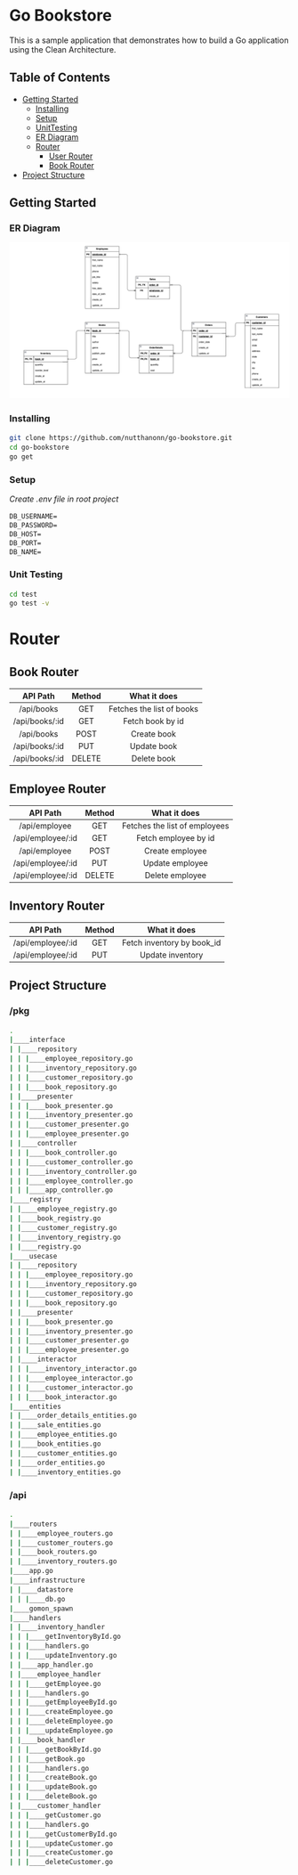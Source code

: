 # Go Bookstore

This is a sample application that demonstrates how to build a Go application using the Clean Architecture.

## Table of Contents

- [Getting Started](#getting-started)
  - [Installing](#installing)
  - [Setup](#Setup)
  - [UnitTesting](#unit-testing)
  - [ER Diagram](#er-diagram)
  - [Router](#installing)
    - [User Router](#user-router)
    - [Book Router](#book-router)
- [Project Structure](#project-structure)

## Getting Started

### ER Diagram

  <img src="./assets/ER.png">

### Installing

```bash
git clone https://github.com/nutthanonn/go-bookstore.git
cd go-bookstore
go get
```

### Setup

_Create .env file in root project_

```
DB_USERNAME=
DB_PASSWORD=
DB_HOST=
DB_PORT=
DB_NAME=
```

### Unit Testing

```bash
cd test
go test -v
```

# Router

## Book Router

|    API Path    | Method |       What it does        |
| :------------: | :----: | :-----------------------: |
|   /api/books   |  GET   | Fetches the list of books |
| /api/books/:id |  GET   |     Fetch book by id      |
|   /api/books   |  POST  |        Create book        |
| /api/books/:id |  PUT   |        Update book        |
| /api/books/:id | DELETE |        Delete book        |

## Employee Router

|     API Path      | Method |         What it does          |
| :---------------: | :----: | :---------------------------: |
|   /api/employee   |  GET   | Fetches the list of employees |
| /api/employee/:id |  GET   |     Fetch employee by id      |
|   /api/employee   |  POST  |        Create employee        |
| /api/employee/:id |  PUT   |        Update employee        |
| /api/employee/:id | DELETE |        Delete employee        |

## Inventory Router

|     API Path      | Method |        What it does        |
| :---------------: | :----: | :------------------------: |
| /api/employee/:id |  GET   | Fetch inventory by book_id |
| /api/employee/:id |  PUT   |      Update inventory      |

## Project Structure

### /pkg

```bash
.
|____interface
| |____repository
| | |____employee_repository.go
| | |____inventory_repository.go
| | |____customer_repository.go
| | |____book_repository.go
| |____presenter
| | |____book_presenter.go
| | |____inventory_presenter.go
| | |____customer_presenter.go
| | |____employee_presenter.go
| |____controller
| | |____book_controller.go
| | |____customer_controller.go
| | |____inventory_controller.go
| | |____employee_controller.go
| | |____app_controller.go
|____registry
| |____employee_registry.go
| |____book_registry.go
| |____customer_registry.go
| |____inventory_registry.go
| |____registry.go
|____usecase
| |____repository
| | |____employee_repository.go
| | |____inventory_repository.go
| | |____customer_repository.go
| | |____book_repository.go
| |____presenter
| | |____book_presenter.go
| | |____inventory_presenter.go
| | |____customer_presenter.go
| | |____employee_presenter.go
| |____interactor
| | |____inventory_interactor.go
| | |____employee_interactor.go
| | |____customer_interactor.go
| | |____book_interactor.go
|____entities
| |____order_details_entities.go
| |____sale_entities.go
| |____employee_entities.go
| |____book_entities.go
| |____customer_entities.go
| |____order_entities.go
| |____inventory_entities.go
```

### /api

```bash
.
|____routers
| |____employee_routers.go
| |____customer_routers.go
| |____book_routers.go
| |____inventory_routers.go
|____app.go
|____infrastructure
| |____datastore
| | |____db.go
|____gomon_spawn
|____handlers
| |____inventory_handler
| | |____getInventoryById.go
| | |____handlers.go
| | |____updateInventory.go
| |____app_handler.go
| |____employee_handler
| | |____getEmployee.go
| | |____handlers.go
| | |____getEmployeeById.go
| | |____createEmployee.go
| | |____deleteEmployee.go
| | |____updateEmployee.go
| |____book_handler
| | |____getBookById.go
| | |____getBook.go
| | |____handlers.go
| | |____createBook.go
| | |____updateBook.go
| | |____deleteBook.go
| |____customer_handler
| | |____getCustomer.go
| | |____handlers.go
| | |____getCustomerById.go
| | |____updateCustomer.go
| | |____createCustomer.go
| | |____deleteCustomer.go
```
